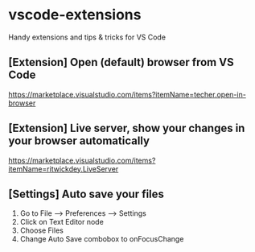 # vscode-extensions
Handy extensions and tips & tricks for VS Code


## [Extension] Open (default) browser from VS Code
  https://marketplace.visualstudio.com/items?itemName=techer.open-in-browser

## [Extension] Live server, show your changes in your browser automatically
  https://marketplace.visualstudio.com/items?itemName=ritwickdey.LiveServer

## [Settings] Auto save your files
  1. Go to File --> Preferences --> Settings
  2. Click on Text Editor node
  3. Choose Files
  4. Change Auto Save combobox to onFocusChange
